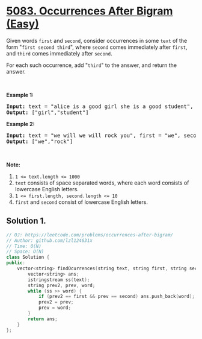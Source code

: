 # [5083. Occurrences After Bigram (Easy)](https://leetcode.com/problems/occurrences-after-bigram/)

<p>Given words <code>first</code> and <code>second</code>, consider occurrences in some&nbsp;<code>text</code> of the form "<code>first second third</code>", where <code>second</code> comes immediately after <code>first</code>, and <code>third</code> comes immediately after <code>second</code>.</p>

<p>For each such occurrence, add "<code>third</code>" to the answer, and return the answer.</p>

<p>&nbsp;</p>

<p><strong>Example 1:</strong></p>

<pre><strong>Input: </strong>text = <span id="example-input-1-1">"alice is a good girl she is a good student"</span>, first = <span id="example-input-1-2">"a"</span>, second = <span id="example-input-1-3">"good"</span>
<strong>Output: </strong><span id="example-output-1">["girl","student"]</span>
</pre>

<div>
<p><strong>Example 2:</strong></p>

<pre><strong>Input: </strong>text = <span id="example-input-2-1">"we will we will rock you"</span>, first = <span id="example-input-2-2">"we"</span>, second = <span id="example-input-2-3">"will"</span>
<strong>Output: </strong><span id="example-output-2">["we","rock"]</span>
</pre>

<p>&nbsp;</p>

<p><strong>Note:</strong></p>

<ol>
	<li><code>1 &lt;= text.length &lt;= 1000</code></li>
	<li><code>text</code> consists of space separated words, where each word consists of lowercase English letters.</li>
	<li><code>1 &lt;= first.length, second.length &lt;= 10</code></li>
	<li><code>first</code> and <code>second</code> consist of lowercase English letters.</li>
</ol>
</div>


## Solution 1.

```cpp
// OJ: https://leetcode.com/problems/occurrences-after-bigram/
// Author: github.com/lzl124631x
// Time: O(N)
// Space: O(N)
class Solution {
public:
    vector<string> findOcurrences(string text, string first, string second) {
        vector<string> ans;
        istringstream ss(text);
        string prev2, prev, word;
        while (ss >> word) {
            if (prev2 == first && prev == second) ans.push_back(word);
            prev2 = prev;
            prev = word;
        }
        return ans;
    }
};
```